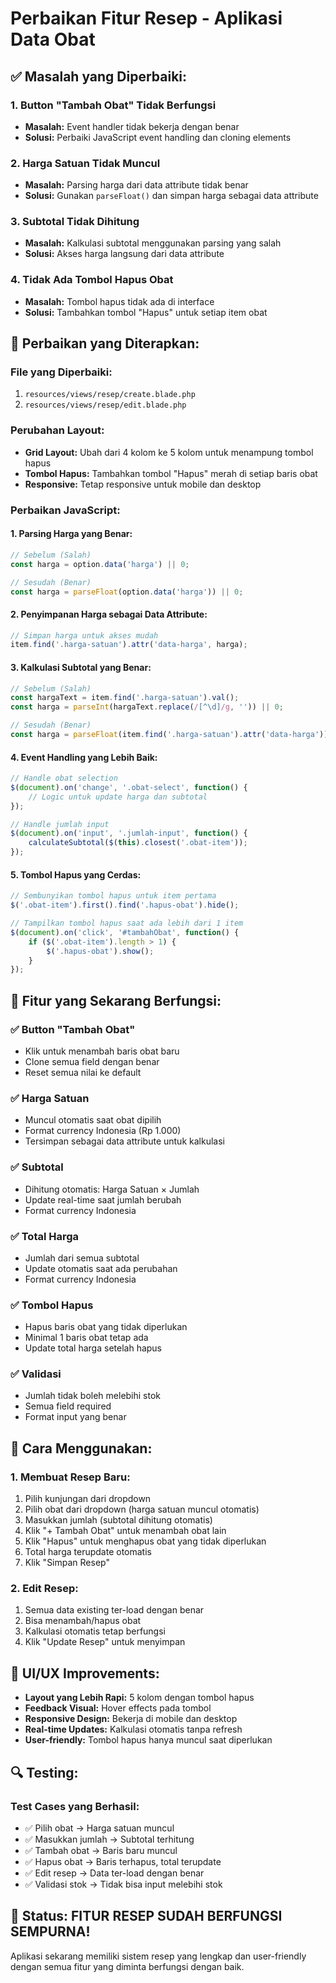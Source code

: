 # Perbaikan Fitur Resep - Aplikasi Data Obat

## ✅ **Masalah yang Diperbaiki:**

### 1. **Button "Tambah Obat" Tidak Berfungsi**
- **Masalah:** Event handler tidak bekerja dengan benar
- **Solusi:** Perbaiki JavaScript event handling dan cloning elements

### 2. **Harga Satuan Tidak Muncul**
- **Masalah:** Parsing harga dari data attribute tidak benar
- **Solusi:** Gunakan `parseFloat()` dan simpan harga sebagai data attribute

### 3. **Subtotal Tidak Dihitung**
- **Masalah:** Kalkulasi subtotal menggunakan parsing yang salah
- **Solusi:** Akses harga langsung dari data attribute

### 4. **Tidak Ada Tombol Hapus Obat**
- **Masalah:** Tombol hapus tidak ada di interface
- **Solusi:** Tambahkan tombol "Hapus" untuk setiap item obat

## 🔧 **Perbaikan yang Diterapkan:**

### **File yang Diperbaiki:**
1. `resources/views/resep/create.blade.php`
2. `resources/views/resep/edit.blade.php`

### **Perubahan Layout:**
- **Grid Layout:** Ubah dari 4 kolom ke 5 kolom untuk menampung tombol hapus
- **Tombol Hapus:** Tambahkan tombol "Hapus" merah di setiap baris obat
- **Responsive:** Tetap responsive untuk mobile dan desktop

### **Perbaikan JavaScript:**

#### **1. Parsing Harga yang Benar:**
```javascript
// Sebelum (Salah)
const harga = option.data('harga') || 0;

// Sesudah (Benar)
const harga = parseFloat(option.data('harga')) || 0;
```

#### **2. Penyimpanan Harga sebagai Data Attribute:**
```javascript
// Simpan harga untuk akses mudah
item.find('.harga-satuan').attr('data-harga', harga);
```

#### **3. Kalkulasi Subtotal yang Benar:**
```javascript
// Sebelum (Salah)
const hargaText = item.find('.harga-satuan').val();
const harga = parseInt(hargaText.replace(/[^\d]/g, '')) || 0;

// Sesudah (Benar)
const harga = parseFloat(item.find('.harga-satuan').attr('data-harga')) || 0;
```

#### **4. Event Handling yang Lebih Baik:**
```javascript
// Handle obat selection
$(document).on('change', '.obat-select', function() {
    // Logic untuk update harga dan subtotal
});

// Handle jumlah input
$(document).on('input', '.jumlah-input', function() {
    calculateSubtotal($(this).closest('.obat-item'));
});
```

#### **5. Tombol Hapus yang Cerdas:**
```javascript
// Sembunyikan tombol hapus untuk item pertama
$('.obat-item').first().find('.hapus-obat').hide();

// Tampilkan tombol hapus saat ada lebih dari 1 item
$(document).on('click', '#tambahObat', function() {
    if ($('.obat-item').length > 1) {
        $('.hapus-obat').show();
    }
});
```

## 🎯 **Fitur yang Sekarang Berfungsi:**

### ✅ **Button "Tambah Obat"**
- Klik untuk menambah baris obat baru
- Clone semua field dengan benar
- Reset semua nilai ke default

### ✅ **Harga Satuan**
- Muncul otomatis saat obat dipilih
- Format currency Indonesia (Rp 1.000)
- Tersimpan sebagai data attribute untuk kalkulasi

### ✅ **Subtotal**
- Dihitung otomatis: Harga Satuan × Jumlah
- Update real-time saat jumlah berubah
- Format currency Indonesia

### ✅ **Total Harga**
- Jumlah dari semua subtotal
- Update otomatis saat ada perubahan
- Format currency Indonesia

### ✅ **Tombol Hapus**
- Hapus baris obat yang tidak diperlukan
- Minimal 1 baris obat tetap ada
- Update total harga setelah hapus

### ✅ **Validasi**
- Jumlah tidak boleh melebihi stok
- Semua field required
- Format input yang benar

## 🚀 **Cara Menggunakan:**

### **1. Membuat Resep Baru:**
1. Pilih kunjungan dari dropdown
2. Pilih obat dari dropdown (harga satuan muncul otomatis)
3. Masukkan jumlah (subtotal dihitung otomatis)
4. Klik "+ Tambah Obat" untuk menambah obat lain
5. Klik "Hapus" untuk menghapus obat yang tidak diperlukan
6. Total harga terupdate otomatis
7. Klik "Simpan Resep"

### **2. Edit Resep:**
1. Semua data existing ter-load dengan benar
2. Bisa menambah/hapus obat
3. Kalkulasi otomatis tetap berfungsi
4. Klik "Update Resep" untuk menyimpan

## 🎨 **UI/UX Improvements:**

- **Layout yang Lebih Rapi:** 5 kolom dengan tombol hapus
- **Feedback Visual:** Hover effects pada tombol
- **Responsive Design:** Bekerja di mobile dan desktop
- **Real-time Updates:** Kalkulasi otomatis tanpa refresh
- **User-friendly:** Tombol hapus hanya muncul saat diperlukan

## 🔍 **Testing:**

### **Test Cases yang Berhasil:**
- ✅ Pilih obat → Harga satuan muncul
- ✅ Masukkan jumlah → Subtotal terhitung
- ✅ Tambah obat → Baris baru muncul
- ✅ Hapus obat → Baris terhapus, total terupdate
- ✅ Edit resep → Data ter-load dengan benar
- ✅ Validasi stok → Tidak bisa input melebihi stok

## 🎉 **Status: FITUR RESEP SUDAH BERFUNGSI SEMPURNA!**

Aplikasi sekarang memiliki sistem resep yang lengkap dan user-friendly dengan semua fitur yang diminta berfungsi dengan baik. 